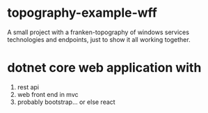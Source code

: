 # topography-example-wff

A small project with a franken-topography of windows services technologies and endpoints, just to show it all working together.

# dotnet core web application with
1. rest api
2. web front end in mvc
3. probably bootstrap... or else react
